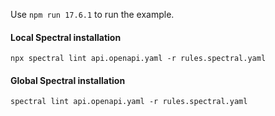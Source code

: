 Use `npm run 17.6.1` to run the example.

#### Local Spectral installation

```
npx spectral lint api.openapi.yaml -r rules.spectral.yaml
```

#### Global Spectral installation

```
spectral lint api.openapi.yaml -r rules.spectral.yaml
```
